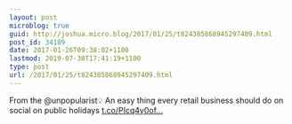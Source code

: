 ```yaml
---
layout: post
microblog: true
guid: http://joshua.micro.blog/2017/01/25/t824385868945297409.html
post_id: 34189
date: 2017-01-26T09:38:02+1100
lastmod: 2019-07-30T17:41:19+1100
type: post
url: /2017/01/25/t824385868945297409.html
---
```

From the @unpopularist💡 An easy thing every retail business should do on social on public holidays [t.co/PIcq4y0of...](https://t.co/PIcq4y0ofr)

